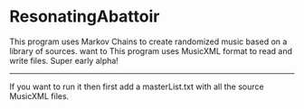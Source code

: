# ResonatingAbattoir

This program uses Markov Chains to create randomized music based on a library of sources.  want to 
This program uses MusicXML format to read and write files.
Super early alpha!

-----------------------------------------------------------------------------------------
If you want to run it then first add a masterList.txt with all the source MusicXML files.
